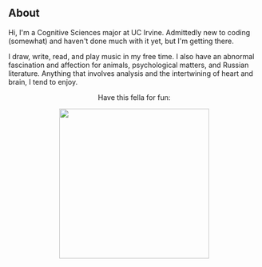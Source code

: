 ## About

Hi, I'm a Cognitive Sciences major at UC Irvine. Admittedly new to coding (somewhat) and haven't done much with it yet, but I'm getting there.

I draw, write, read, and play music in my free time. I also have an abnormal fascination and affection for animals, psychological matters, and Russian literature. Anything that involves analysis and the intertwining of heart and brain, I tend to enjoy.

<p align="center">
  Have this fella for fun:
</p>

<p align="center">
  <img src="https://private-user-images.githubusercontent.com/237353503/500225496-1f2a013e-d0b1-48df-bff6-4a72a3dd08c4.png?jwt=eyJ0eXAiOiJKV1QiLCJhbGciOiJIUzI1NiJ9.eyJpc3MiOiJnaXRodWIuY29tIiwiYXVkIjoicmF3LmdpdGh1YnVzZXJjb250ZW50LmNvbSIsImtleSI6ImtleTUiLCJleHAiOjE3NjAyNTAyMDUsIm5iZiI6MTc2MDI0OTkwNSwicGF0aCI6Ii8yMzczNTM1MDMvNTAwMjI1NDk2LTFmMmEwMTNlLWQwYjEtNDhkZi1iZmY2LTRhNzJhM2RkMDhjNC5wbmc_WC1BbXotQWxnb3JpdGhtPUFXUzQtSE1BQy1TSEEyNTYmWC1BbXotQ3JlZGVudGlhbD1BS0lBVkNPRFlMU0E1M1BRSzRaQSUyRjIwMjUxMDEyJTJGdXMtZWFzdC0xJTJGczMlMkZhd3M0X3JlcXVlc3QmWC1BbXotRGF0ZT0yMDI1MTAxMlQwNjE4MjVaJlgtQW16LUV4cGlyZXM9MzAwJlgtQW16LVNpZ25hdHVyZT0xMjY1ZTk0ZWJiODY0M2ZlZGEzOTk0MWU1NTU0NGZhYjBkNTQwNDQxMTRhMjcyMjk2Y2NiNzE3NzFhYTNhZDlkJlgtQW16LVNpZ25lZEhlYWRlcnM9aG9zdCJ9.PGUX3eaaUHJwV0NSGNjcRIOJS20SVpU4DCgVwOL9_vY" width="300"/>
</p>



<!--
**marissa-wang/marissa-wang** is a ✨ _special_ ✨ repository because its `README.md` (this file) appears on your GitHub profile.

Here are some ideas to get you started:

- 🔭 I’m currently working on ...
- 🌱 I’m currently learning ...
- 👯 I’m looking to collaborate on ...
- 🤔 I’m looking for help with ...
- 💬 Ask me about ...
- 📫 How to reach me: ...
- 😄 Pronouns: ...
- ⚡ Fun fact: ...
-->
